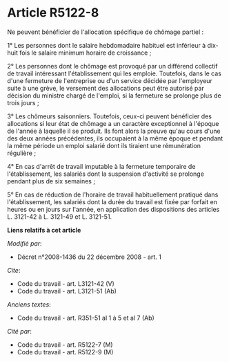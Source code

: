 # Article R5122-8

Ne peuvent bénéficier de l'allocation spécifique de chômage partiel : 

1° Les personnes dont le salaire hebdomadaire habituel est inférieur à dix-huit fois le salaire minimum horaire de
croissance ; 

2° Les personnes dont le chômage est provoqué par un différend collectif de travail intéressant l'établissement qui les
emploie. Toutefois, dans le cas d'une fermeture de l'entreprise ou d'un service décidée par l'employeur suite à une grève, le
versement des allocations peut être autorisé par décision du ministre chargé de l'emploi, si la fermeture se prolonge plus de
trois jours ; 

3° Les chômeurs saisonniers. Toutefois, ceux-ci peuvent bénéficier des allocations si leur état de chômage a un caractère
exceptionnel à l'époque de l'année à laquelle il se produit. Ils font alors la preuve qu'au cours d'une des deux années
précédentes, ils occupaient à la même époque et pendant la même période un emploi salarié dont ils tiraient une rémunération
régulière ; 

4° En cas d'arrêt de travail imputable à la fermeture temporaire de l'établissement, les salariés dont la suspension
d'activité se prolonge pendant plus de six semaines ; 

5° En cas de réduction de l'horaire de travail habituellement pratiqué dans l'établissement, les salariés dont la durée du
travail est fixée par forfait en heures ou en jours sur l'année, en application des dispositions des articles L. 3121-42 à L.
3121-49 et L. 3121-51.

**Liens relatifs à cet article**

_Modifié par_:

  - Décret n°2008-1436 du 22 décembre 2008 - art. 1

_Cite_:

  - Code du travail - art. L3121-42 (V)
  - Code du travail - art. L3121-51 (Ab)

_Anciens textes_:

  - Code du travail - art. R351-51 al 1 à 5 et al 7 (Ab)

_Cité par_:

  - Code du travail - art. R5122-7 (M)
  - Code du travail - art. R5122-9 (M)

